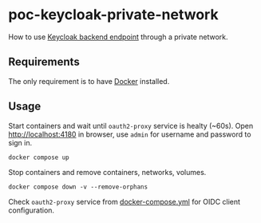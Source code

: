 # poc-keycloak-private-network

How to use [Keycloak backend endpoint](https://www.keycloak.org/server/hostname) through a private network.

## Requirements

The only requirement is to have [Docker](https://www.docker.com/products/docker-desktop/) installed.

## Usage

Start containers and wait until `oauth2-proxy` service is healty (~60s). Open [http://localhost:4180](http://localhost:4180) in browser, use `admin` for username and password to sign in.

```shell
docker compose up
```

Stop containers and remove containers, networks, volumes.

```shell
docker compose down -v --remove-orphans
```

Check `oauth2-proxy` service from [docker-compose.yml](docker-compose.yml) for OIDC client configuration.
